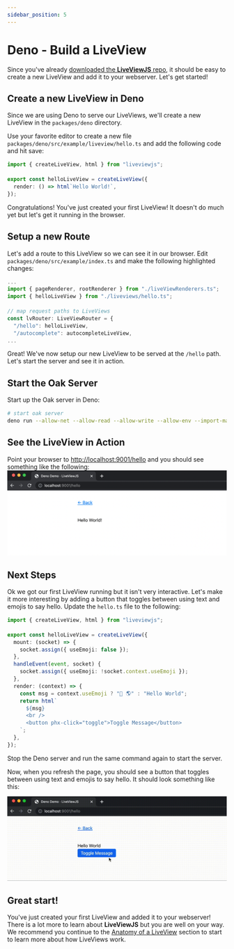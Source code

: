 ```yaml
---
sidebar_position: 5
---
```


# Deno - Build a LiveView

Since you've already [downloaded the **LiveViewJS** repo](get-liveviewjs-repo), it should be easy to create a new LiveView and add it to your webserver.  Let's get started!

## Create a new LiveView in Deno
Since we are using Deno to serve our LiveViews, we'll create a new LiveView in the `packages/deno` directory.

Use your favorite editor to create a new file `packages/deno/src/example/liveview/hello.ts` and add the following code and hit save:
```ts
import { createLiveView, html } from "liveviewjs";

export const helloLiveView = createLiveView({  
  render: () => html`Hello World!`,
});
```

Congratulations!  You've just created your first LiveView!  It doesn't do much yet but let's get it running in the browser.

## Setup a new Route 
Let's add a route to this LiveView so we can see it in our browser.  Edit `packages/deno/src/example/index.ts` and make the following highlighted changes:
```ts title="packages/deno/src/example/index.ts" {3,7}
...
import { pageRenderer, rootRenderer } from "./liveViewRenderers.ts";
import { helloLiveView } from "./liveviews/hello.ts";

// map request paths to LiveViews
const lvRouter: LiveViewRouter = {
  "/hello": helloLiveView,
  "/autocomplete": autocompleteLiveView,
...
```
Great! We've now setup our new LiveView to be served at the `/hello` path.  Let's start the server and see it in action.

## Start the Oak Server
Start up the Oak server in Deno:
```bash
# start oak server
deno run --allow-net --allow-read --allow-write --allow-env --import-map=import_map.json src/example/index.ts
```

## See the LiveView in Action
Point your browser to [http://localhost:9001/hello](http://localhost:9001/hello) and you should see something like the following:
![LiveViewJS Hello World Screenshot](/img/screenshots/liveviewjs_hello_liveview_deno.png)

## Next Steps
Ok we got our first LiveView running but it isn't very interactive.  Let's make it more interesting by adding a button that toggles between using text and emojis to say hello.  Update the `hello.ts` file to the following:
```ts title="packages/deno/src/example/liveview/hello.ts"
import { createLiveView, html } from "liveviewjs";

export const helloLiveView = createLiveView({
  mount: (socket) => {
    socket.assign({ useEmoji: false });
  },
  handleEvent(event, socket) {
    socket.assign({ useEmoji: !socket.context.useEmoji });
  },
  render: (context) => {
    const msg = context.useEmoji ? "👋 🌎" : "Hello World";
    return html`
      ${msg}
      <br />
      <button phx-click="toggle">Toggle Message</button>
    `;
  },
});
```

Stop the Deno server and run the same command again to start the server.

Now, when you refresh the page, you should see a button that toggles between using text and emojis to say hello. It should look something like this:

![LiveViewJS Hello World Recording](/img/screenshots/liveviewjs_hello_toggle_liveview_deno_rec.gif)


## Great start!
You've just created your first LiveView and added it to your webserver!  There is a lot more to learn about **LiveViewJS** but you are well on your way.  We recommend you continue to the [Anatomy of a LiveView](/docs/category/anatomy-of-a-liveview) section to start to learn more about how LiveViews work.

